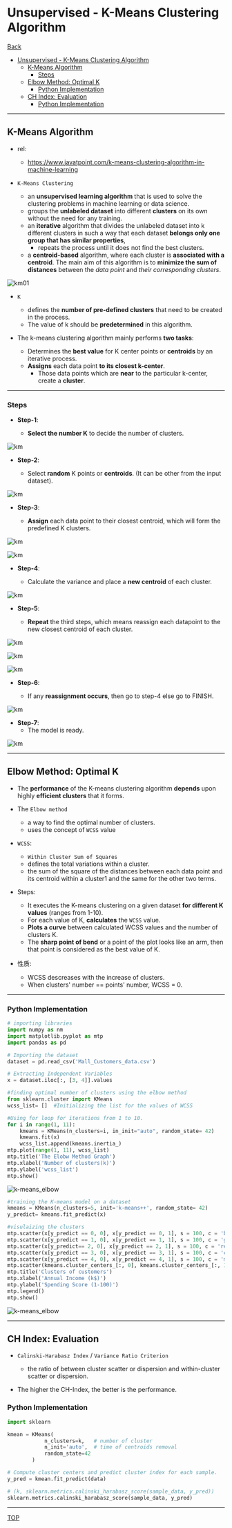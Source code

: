 # Unsupervised - K-Means Clustering Algorithm

[Back](../index.md)

- [Unsupervised - K-Means Clustering Algorithm](#unsupervised---k-means-clustering-algorithm)
  - [K-Means Algorithm](#k-means-algorithm)
    - [Steps](#steps)
  - [Elbow Method: Optimal K](#elbow-method-optimal-k)
    - [Python Implementation](#python-implementation)
  - [CH Index: Evaluation](#ch-index-evaluation)
    - [Python Implementation](#python-implementation-1)

---

## K-Means Algorithm

- rel:

  - https://www.javatpoint.com/k-means-clustering-algorithm-in-machine-learning

- `K-Means Clustering`

  - an **unsupervised learning algorithm** that is used to solve the clustering problems in machine learning or data science.
  - groups the **unlabeled dataset** into different **clusters** on its own without the need for any training.
  - an **iterative** algorithm that divides the unlabeled dataset into k different clusters in such a way that each dataset **belongs only one group that has similar properties**,
    - repeats the process until it does not find the best clusters.
  - a **centroid-based** algorithm, where each cluster is **associated with a centroid**. The main aim of this algorithm is to **minimize the sum of distances** between the _data point_ and _their corresponding clusters_.

![km01](./pic/k-means00.png)

- `K`

  - defines the **number of pre-defined clusters** that need to be created in the process.
  - The value of k should be **predetermined** in this algorithm.

- The k-means clustering algorithm mainly performs **two tasks**:
  - Determines the **best value** for K center points or **centroids** by an iterative process.
  - **Assigns** each data point **to its closest k-center**.
    - Those data points which are **near** to the particular k-center, create a **cluster**.

---

### Steps

- **Step-1**:

  - **Select the number K** to decide the number of clusters.

![km](./pic/k-means01.png)

- **Step-2**:

  - Select **random** K points or **centroids**. (It can be other from the input dataset).

![km](./pic/k-means02.png)

- **Step-3**:

  - **Assign** each data point to their closest centroid, which will form the predefined K clusters.

![km](./pic/k-means03.png)

![km](./pic/k-means04.png)

- **Step-4**:

  - Calculate the variance and place a **new centroid** of each cluster.

![km](./pic/k-means05.png)

- **Step-5**:

  - **Repeat** the third steps, which means reassign each datapoint to the new closest centroid of each cluster.

![km](./pic/k-means06.png)

![km](./pic/k-means07.png)

![km](./pic/k-means08.png)

- **Step-6**:

  - If any **reassignment occurs**, then go to step-4 else go to FINISH.

![km](./pic/k-means09.png)

- **Step-7**:
  - The model is ready.

![km](./pic/k-means10.png)

---

## Elbow Method: Optimal K

- The **performance** of the K-means clustering algorithm **depends** upon highly **efficient clusters** that it forms.

- The `Elbow method`

  - a way to find the optimal number of clusters.
  - uses the concept of `WCSS` value

- `WCSS`:

  - `Within Cluster Sum of Squares`
  - defines the total variations within a cluster.
  - the sum of the square of the distances between each data point and its centroid within a cluster1 and the same for the other two terms.

- Steps:

  - It executes the K-means clustering on a given dataset **for different K values** (ranges from 1-10).
  - For each value of K, **calculates** the `WCSS` value.
  - **Plots a curve** between calculated WCSS values and the number of clusters K.
  - The **sharp point of bend** or a point of the plot looks like an arm, then that point is considered as the best value of K.

- 性质:
  - WCSS descreases with the increase of clusters.
  - When clusters' number == points' number, WCSS = 0.

---

### Python Implementation

```py
# importing libraries
import numpy as nm
import matplotlib.pyplot as mtp
import pandas as pd

# Importing the dataset
dataset = pd.read_csv('Mall_Customers_data.csv')

# Extracting Independent Variables
x = dataset.iloc[:, [3, 4]].values

#finding optimal number of clusters using the elbow method
from sklearn.cluster import KMeans
wcss_list= []  #Initializing the list for the values of WCSS

#Using for loop for iterations from 1 to 10.
for i in range(1, 11):
    kmeans = KMeans(n_clusters=i, in_init="auto", random_state= 42)
    kmeans.fit(x)
    wcss_list.append(kmeans.inertia_)
mtp.plot(range(1, 11), wcss_list)
mtp.title('The Elobw Method Graph')
mtp.xlabel('Number of clusters(k)')
mtp.ylabel('wcss_list')
mtp.show()

```

![k-means_elbow](./pic/k-means_elbow01.png)

```py
#training the K-means model on a dataset
kmeans = KMeans(n_clusters=5, init='k-means++', random_state= 42)
y_predict= kmeans.fit_predict(x)

#visulaizing the clusters
mtp.scatter(x[y_predict == 0, 0], x[y_predict == 0, 1], s = 100, c = 'blue', label = 'Cluster 1') #for first cluster
mtp.scatter(x[y_predict == 1, 0], x[y_predict == 1, 1], s = 100, c = 'green', label = 'Cluster 2') #for second cluster
mtp.scatter(x[y_predict== 2, 0], x[y_predict == 2, 1], s = 100, c = 'red', label = 'Cluster 3') #for third cluster
mtp.scatter(x[y_predict == 3, 0], x[y_predict == 3, 1], s = 100, c = 'cyan', label = 'Cluster 4') #for fourth cluster
mtp.scatter(x[y_predict == 4, 0], x[y_predict == 4, 1], s = 100, c = 'magenta', label = 'Cluster 5') #for fifth cluster
mtp.scatter(kmeans.cluster_centers_[:, 0], kmeans.cluster_centers_[:, 1], s = 300, c = 'yellow', label = 'Centroid')
mtp.title('Clusters of customers')
mtp.xlabel('Annual Income (k$)')
mtp.ylabel('Spending Score (1-100)')
mtp.legend()
mtp.show()
```

![k-means_elbow](./pic/k-means_elbow02.png)

---

## CH Index: Evaluation

- `Calinski-Harabasz Index` / `Variance Ratio Criterion`

  - the ratio of between cluster scatter or dispersion and within-cluster scatter or dispersion.

- The higher the CH-Index, the better is the performance.

### Python Implementation

```py
import sklearn

kmean = KMeans(
            n_clusters=k,   # number of cluster
            n_init='auto',  # time of centroids removal
            random_state=42
        )

# Compute cluster centers and predict cluster index for each sample.
y_pred = kmean.fit_predict(data)

# (k, sklearn.metrics.calinski_harabasz_score(sample_data, y_pred))
sklearn.metrics.calinski_harabasz_score(sample_data, y_pred)

```

---

[TOP](#unsupervised---k-means-clustering-algorithm)
